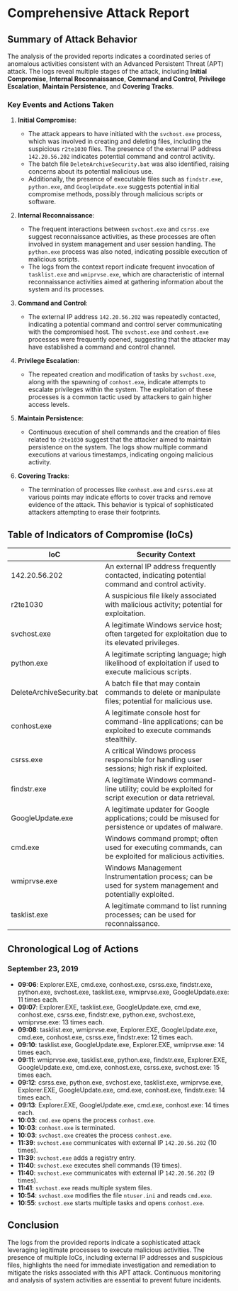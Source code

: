 # Comprehensive Attack Report

## Summary of Attack Behavior

The analysis of the provided reports indicates a coordinated series of anomalous activities consistent with an Advanced Persistent Threat (APT) attack. The logs reveal multiple stages of the attack, including **Initial Compromise**, **Internal Reconnaissance**, **Command and Control**, **Privilege Escalation**, **Maintain Persistence**, and **Covering Tracks**.

### Key Events and Actions Taken

1. **Initial Compromise**: 
   - The attack appears to have initiated with the `svchost.exe` process, which was involved in creating and deleting files, including the suspicious `r2te1030` files. The presence of the external IP address `142.20.56.202` indicates potential command and control activity.
   - The batch file `DeleteArchiveSecurity.bat` was also identified, raising concerns about its potential malicious use.
   - Additionally, the presence of executable files such as `findstr.exe`, `python.exe`, and `GoogleUpdate.exe` suggests potential initial compromise methods, possibly through malicious scripts or software.

2. **Internal Reconnaissance**: 
   - The frequent interactions between `svchost.exe` and `csrss.exe` suggest reconnaissance activities, as these processes are often involved in system management and user session handling. The `python.exe` process was also noted, indicating possible execution of malicious scripts.
   - The logs from the context report indicate frequent invocation of `tasklist.exe` and `wmiprvse.exe`, which are characteristic of internal reconnaissance activities aimed at gathering information about the system and its processes.

3. **Command and Control**: 
   - The external IP address `142.20.56.202` was repeatedly contacted, indicating a potential command and control server communicating with the compromised host. The `svchost.exe` and `conhost.exe` processes were frequently opened, suggesting that the attacker may have established a command and control channel.

4. **Privilege Escalation**: 
   - The repeated creation and modification of tasks by `svchost.exe`, along with the spawning of `conhost.exe`, indicate attempts to escalate privileges within the system. The exploitation of these processes is a common tactic used by attackers to gain higher access levels.

5. **Maintain Persistence**: 
   - Continuous execution of shell commands and the creation of files related to `r2te1030` suggest that the attacker aimed to maintain persistence on the system. The logs show multiple command executions at various timestamps, indicating ongoing malicious activity.

6. **Covering Tracks**: 
   - The termination of processes like `conhost.exe` and `csrss.exe` at various points may indicate efforts to cover tracks and remove evidence of the attack. This behavior is typical of sophisticated attackers attempting to erase their footprints.

## Table of Indicators of Compromise (IoCs)

| IoC                          | Security Context                                                                                     |
|------------------------------|------------------------------------------------------------------------------------------------------|
| 142.20.56.202                | An external IP address frequently contacted, indicating potential command and control activity.     |
| r2te1030                     | A suspicious file likely associated with malicious activity; potential for exploitation.            |
| svchost.exe                  | A legitimate Windows service host; often targeted for exploitation due to its elevated privileges.   |
| python.exe                   | A legitimate scripting language; high likelihood of exploitation if used to execute malicious scripts. |
| DeleteArchiveSecurity.bat    | A batch file that may contain commands to delete or manipulate files; potential for malicious use.  |
| conhost.exe                  | A legitimate console host for command-line applications; can be exploited to execute commands stealthily. |
| csrss.exe                    | A critical Windows process responsible for handling user sessions; high risk if exploited.          |
| findstr.exe                  | A legitimate Windows command-line utility; could be exploited for script execution or data retrieval. |
| GoogleUpdate.exe              | A legitimate updater for Google applications; could be misused for persistence or updates of malware. |
| cmd.exe                      | Windows command prompt; often used for executing commands, can be exploited for malicious activities. |
| wmiprvse.exe                 | Windows Management Instrumentation process; can be used for system management and potentially exploited. |
| tasklist.exe                 | A legitimate command to list running processes; can be used for reconnaissance.                     |

## Chronological Log of Actions

### September 23, 2019

- **09:06**: Explorer.EXE, cmd.exe, conhost.exe, csrss.exe, findstr.exe, python.exe, svchost.exe, tasklist.exe, wmiprvse.exe, GoogleUpdate.exe: 11 times each.
- **09:07**: Explorer.EXE, tasklist.exe, GoogleUpdate.exe, cmd.exe, conhost.exe, csrss.exe, findstr.exe, python.exe, svchost.exe, wmiprvse.exe: 13 times each.
- **09:08**: tasklist.exe, wmiprvse.exe, Explorer.EXE, GoogleUpdate.exe, cmd.exe, conhost.exe, csrss.exe, findstr.exe: 12 times each.
- **09:10**: tasklist.exe, GoogleUpdate.exe, Explorer.EXE, wmiprvse.exe: 14 times each.
- **09:11**: wmiprvse.exe, tasklist.exe, python.exe, findstr.exe, Explorer.EXE, GoogleUpdate.exe, cmd.exe, conhost.exe, csrss.exe, svchost.exe: 15 times each.
- **09:12**: csrss.exe, python.exe, svchost.exe, tasklist.exe, wmiprvse.exe, Explorer.EXE, GoogleUpdate.exe, cmd.exe, conhost.exe, findstr.exe: 14 times each.
- **09:13**: Explorer.EXE, GoogleUpdate.exe, cmd.exe, conhost.exe: 14 times each.
- **10:03**: `cmd.exe` opens the process `conhost.exe`.
- **10:03**: `conhost.exe` is terminated.
- **10:03**: `svchost.exe` creates the process `conhost.exe`.
- **11:39**: `svchost.exe` communicates with external IP `142.20.56.202` (10 times).
- **11:39**: `svchost.exe` adds a registry entry.
- **11:40**: `svchost.exe` executes shell commands (19 times).
- **11:40**: `svchost.exe` communicates with external IP `142.20.56.202` (9 times).
- **11:41**: `svchost.exe` reads multiple system files.
- **10:54**: `svchost.exe` modifies the file `ntuser.ini` and reads `cmd.exe`.
- **10:55**: `svchost.exe` starts multiple tasks and opens `conhost.exe`.

## Conclusion

The logs from the provided reports indicate a sophisticated attack leveraging legitimate processes to execute malicious activities. The presence of multiple IoCs, including external IP addresses and suspicious files, highlights the need for immediate investigation and remediation to mitigate the risks associated with this APT attack. Continuous monitoring and analysis of system activities are essential to prevent future incidents.